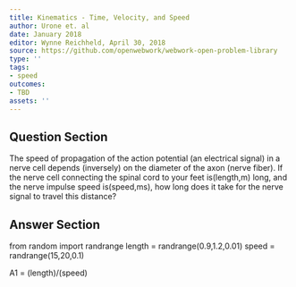 ```yaml
---
title: Kinematics - Time, Velocity, and Speed
author: Urone et. al
date: January 2018
editor: Wynne Reichheld, April 30, 2018
source: https://github.com/openwebwork/webwork-open-problem-library
type: ''
tags:
- speed
outcomes:
- TBD
assets: ''
---
```


## Question Section 

The speed of propagation of the action potential (an electrical signal) in a nerve cell depends (inversely) on the diameter of the axon (nerve fiber). If the nerve cell connecting the spinal cord to your feet is(length,m) long, and the nerve impulse speed is(speed,ms), how long does it take for the nerve signal to travel this distance?


## Answer Section

from random import randrange
length = randrange(0.9,1.2,0.01)
speed = randrange(15,20,0.1)

A1 = (length)/(speed)